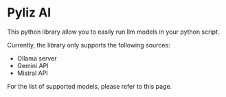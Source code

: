 # Pyliz AI

This python library allow you to easily run llm models in your python script.

Currently, the library only supports the following sources:
- Ollama server
- Gemini API
- Mistral API

For the list of supported models, please refer to this page.